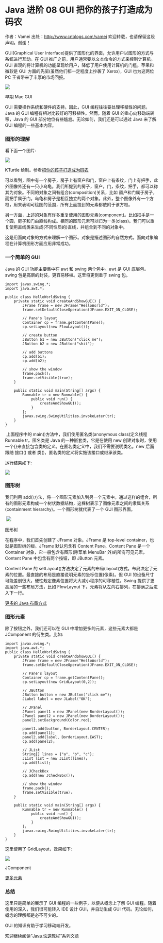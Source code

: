 # Java 进阶 08 GUI 把你的孩子打造成为码农

作者：Vamei 出处：http://www.cnblogs.com/vamei 欢迎转载，也请保留这段声明。谢谢！

GUI(Graphical User Interface)提供了图形化的界面，允许用户以图形的方式与系统进行互动。在 GUI 推广之前，用户通常要以文本命令的方式来控制计算机。GUI 直观的将计算机的功能呈现给用户，降低了用户使用计算机的门槛。苹果和微软是 GUI 方面的先驱(虽然他们都一定程度上抄袭了 Xerox)，GUI 也为这两位 PC 王者带来了丰厚的市场回报。

![](img/d7cc0d78ac6f69994138f0eed0cc2a41.jpg)

早期 Mac GUI

GUI 需要操作系统和硬件的支持。因此，GUI 编程往往要处理移植性的问题。Java 的 GUI 编程有相对比较好的可移植性。然而，随着 GUI 的重心向移动端转移，Java 的 GUI 部分地位有些尴尬。无论如何，我们还是可以通过 Java 来了解 GUI 编程的一些基本内容。

### 图形的理解

看下面一个图片:

![](img/003f884b6626545386ad2b0f5a549d02.jpg)

KTurtle 绘制。参看[把你的孩子打造成为码农](http://www.cnblogs.com/vamei/archive/2012/09/15/2686966.html)

可以看到，图中有一个房子，房子上有窗户和门，窗户上有条纹，门上有把手，此外图像外还有一只小乌龟。我们所提到的房子，窗户，门，条纹，把手，都可以称其为对象。不同的对象之间有组合(composition)关系，比如 窗户和门属于房子，而把手属于门。乌龟和房子是相互独立的两个对象。此外，整个图像外有一个方框，用来表明可绘图的范围，所有上面提到的元素都依附于该方框。

另一方面，上述的对象有许多重复使用的图形元素(component)。比如把手是一个圆，房子和门由直线构成。相同的图形元素可以归为一类(class)。我们可以重复使用直线类来生成(不同性质的)直线，并组合到不同的对象中。

这是用面向对象的方式来理解一个图形。对象是描述图形的自然方式。面向对象编程在计算机图形方面应用非常成功。

### 一个简单的 GUI

Java 的 GUI 功能主要集中在 awt 和 swing 两个包中。awt 是 GUI 底层包。swing 包是高层的封装，更容易移植。这里将更侧重于 swing 包。

```
import javax.swing.*;
import java.awt.*;

public class HelloWorldSwing {
    private static void createAndShowGUI() {
        JFrame frame = new JFrame("HelloWorld");
        frame.setDefaultCloseOperation(JFrame.EXIT_ON_CLOSE);

        // Pane's layout
        Container cp = frame.getContentPane();
        cp.setLayout(new FlowLayout());

        // create button
        JButton b1 = new JButton("click me");
        JButton b2 = new JButton("shit");

        // add buttons
        cp.add(b1);
        cp.add(b2);

        // show the window
        frame.pack();
        frame.setVisible(true);
    }

    public static void main(String[] args) {
        Runnable tr = new Runnable() {
            public void run() {
                createAndShowGUI();
            }
        };
        javax.swing.SwingUtilities.invokeLater(tr);
    }
}
```

 上面程序中的 main()方法中，我们使用匿名类(anonymous class)定义线程 Runnable tr。匿名类是 Java 的一种嵌套类，它是在使用 new 创建对象时，使用一个{}来直接包含类的定义。在匿名类定义中，我们不需要说明类名。new 后面跟随 接口() 或者 类()，匿名类的定义将实施该接口或继承该类。

运行结果如下:

![](img/a0e76147856d81ff3ab4a2b3781308d1.jpg)

### 图形树

我们利用 add()方法，将一个图形元素加入到另一个元素中。通过这样的组合，所有的图形元素构成一个树状数据结构，这棵树表示了图像元素之间的隶属关系(containment hierarchy)。一个图形树就代表了一个 GUI 图形界面。

 ![](img/760b64202d0b1722e435dc515625918d.jpg)

图形树

在程序中，我们首先创建了 JFrame 对象。JFrame 是 top-level container，也就是图形树的根。JFrame 默认包含有 Content Pane。Content Pane 是一个 Container 对象，它一般包含有图形(除菜单 MenuBar 外)的所有可见元素。Content Pane 中包含有两个按钮，即 JButton 元素。

Content Pane 的 setLayout()方法决定了元素的布局(layout)方式。布局决定了元素的位置。最直接的布局是直接说明元素的坐标位置(像素)。但 GUI 的设备尺寸可能差别很大，硬性规定像素位置将大大减小程序的可移植性。Swing 提供了更高层的一些布局方法，比如 FlowLayout 下，元素将从左向右排列，在排满之后进入下一行。

[更多的 Java 布局方式](http://docs.oracle.com/javase/tutorial/uiswing/layout/visual.html)

### 图形元素

除了按钮之外，我们还可以在 GUI 中增加更多的元素，这些元素大都是 JComponent 的衍生类。比如:

```
import javax.swing.*;
import java.awt.*;
public class HelloWorldSwing {
    private static void createAndShowGUI() {
        JFrame frame = new JFrame("HelloWorld");
        frame.setDefaultCloseOperation(JFrame.EXIT_ON_CLOSE);

        // Pane's layout
        Container cp = frame.getContentPane();
        cp.setLayout(new GridLayout(0,2));

        // JButton
        JButton button = new JButton("click me");
        JLabel label = new JLabel("OK");

        // JPanel       
        JPanel panel1 = new JPanel(new BorderLayout());
        JPanel panel2 = new JPanel(new BorderLayout());
        panel2.setBackground(Color.red);

        panel1.add(button, BorderLayout.CENTER);
        cp.add(panel1);
        panel2.add(label, BorderLayout.EAST);
        cp.add(panel2);

        // JList
        String[] lines = {"a", "b", "c"};
        JList list = new JList(lines);
        cp.add(list);

        // JCheckBox
        cp.add(new JCheckBox());

        // show the window
        frame.pack();
        frame.setVisible(true);
    }

    public static void main(String[] args) {
        Runnable tr = new Runnable() {
            public void run() {
                createAndShowGUI();
            }
        };
        javax.swing.SwingUtilities.invokeLater(tr);
    }
}
```

这里使用了 GridLayout，效果如下:

![](img/ccfe65292efacafa40ca517dc4de53d0.jpg)

JComponent

[更多元素](http://docs.oracle.com/javase/6/docs/api/javax/swing/JComponent.html)

### 总结

这里只是简单的展示了 GUI 编程的一些例子，以便从概念上了解 GUI 编程。随着使用的深入，我们很可能转入 IDE 设计 GUI，并自动生成 GUI 代码。无论如何，概念的理解都是必不可少的。

GUI 的知识有助于学习移动端开发。

欢迎继续阅读“[Java 快速教程](http://www.cnblogs.com/vamei/archive/2013/03/31/2991531.html)”系列文章